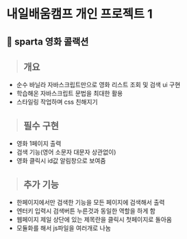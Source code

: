 # 내일배움캠프 개인 프로젝트 1
## 🙌 sparta 영화 콜랙션 

>## 개요
- 순수 바닐라 자바스크립트만으로 영화 리스트 조회 및 검색 ui 구현
- 학습해온 자바스크립트 문법을 최대한 활용
- 스타일링 작업하며 css 친해지기

>## 필수 구현
- 영화 1페이지 출력
- 검색 기능(영어 소문자 대문자 상관없이)
- 영화 클릭시 id값 알림창으로 보여줌

>## 추가 기능
- 한페이지에서만 검색한 기능을 모든 페이지에 검색해서 출력
- 엔터키 입력시 검색버튼 누른것과 동일한 역할을 하게 함
- 웹페이지 제일 상단에 있는 제목란을 클릭시 첫페이지로 돌아옴 
- 모듈화를 해서 js파일을 여러개로 나눔
